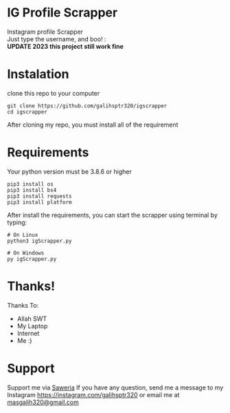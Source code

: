 # IG Profile Scrapper
Instagram profile Scrapper<br>
Just type the username, and boo! :<br>
<b>UPDATE 2023 this project still work fine </b>

# Instalation
clone this repo to your computer
```
git clone https://github.com/galihsptr320/igscrapper
cd igscrapper
```
After cloning my repo, you must install all of the requirement

# Requirements
Your python version must be 3.8.6 or higher
```
pip3 install os
pip3 install bs4
pip3 install requests
pip3 install platform
```
After install the requirements, you can start the scrapper using terminal by typing:
```
# On Linux
python3 igScrapper.py

# On Windows
py igScrapper.py
```

# Thanks!
Thanks To:
- Allah SWT
- My Laptop
- Internet
- Me :)

# Support
Support me via <a href="https://saweria.co/masgalih320">Saweria</a>
If you have any question, send me a message to my Instagram https://instagram.com/galihsptr320 or email me at masgalih320@gmail.com<br>

